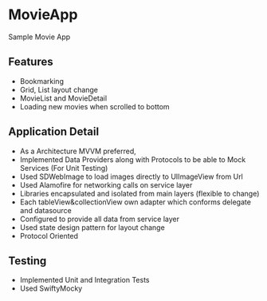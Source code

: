 # MovieApp
Sample Movie App

## Features
- Bookmarking
- Grid, List layout change
- MovieList and MovieDetail 
- Loading new movies when scrolled to bottom 

## Application Detail
- As a Architecture MVVM preferred,
- Implemented Data Providers along with Protocols to be able to Mock Services (For Unit Testing)
- Used SDWebImage to load images directly to UIImageView from Url
- Used Alamofire for networking calls on service layer
- Libraries encapsulated and isolated from main layers (flexible to change)
- Each tableView&collectionView own adapter which conforms delegate and datasource
- Configured to provide all data from service layer 
- Used state design pattern for layout change
- Protocol Oriented

## Testing 
- Implemented Unit and Integration Tests 
- Used SwiftyMocky
